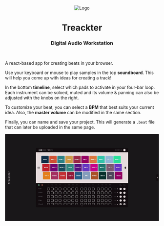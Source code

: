 <br>
<div align="center">
    <img width="30" src="./public/favicon.ico" alt="Logo">
    <h1>Treackter</h1>
    <h3>Digital Audio Workstation</h3>
</div>
<br>

A react-based app for creating beats in your browser. 

Use your keyboard or mouse to play samples in the top **soundboard**. This will help you come up with ideas for creating a track!

In the bottom **timeline**, select which pads to activate in your four-bar loop. Each instrument can be soloed, muted and its volume & panning can also be adjusted with the knobs on the right.

To customize your beat, you can select a **BPM** that best suits your current idea. Also, the **master volume** can be modified in the same section.

Finally, you can name and save your project. This will generate a `.beat` file that can later be uploaded in the same page.

![Treackter Demo](./src/assets/demo.gif)
